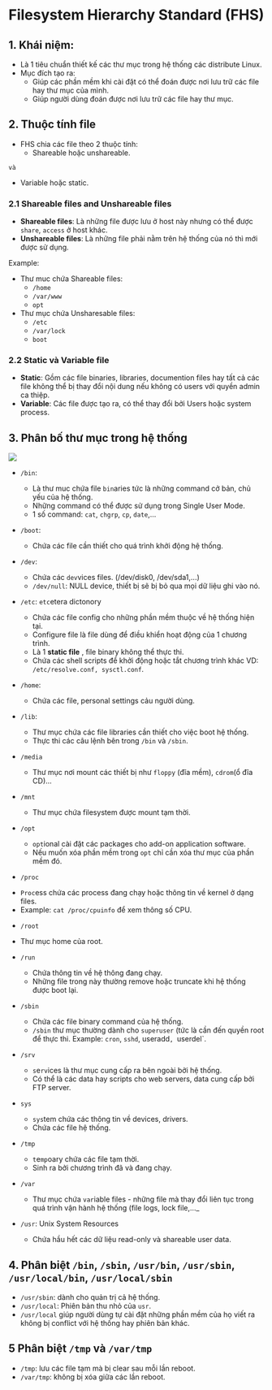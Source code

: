 # Filesystem Hierarchy Standard (FHS)
## 1. Khái niệm:
- Là 1 tiêu chuẩn thiết kế các thư mục trong hệ thống các distribute Linux.
- Mục đích tạo ra:
  + Giúp các phần mềm khi cài đặt có thể đoán được nơi lưu trữ các file hay thư mục của mình.
  + Giúp người dùng đoán được nơi lưu trữ các file hay thư mục.

## 2. Thuộc tính file
- FHS chia các file theo 2 thuộc tính:
  + Shareable hoặc unshareable.
  
`và`
 
  + Variable hoặc static.

### 2.1 Shareable files and Unshareable files
- __Shareable files__: Là những file được lưu ở host này nhưng có thể được `share`, `access` ở host khác.
- __Unshareable files__: Là những file phải nằm trên hệ thống của nó thì mới được sử dụng.

Example:
- Thư muc chứa Shareable files: 
  +  `/home`
  + `/var/www`
  + `opt`
- Thư mục chứa Unsharesable files:
  + `/etc`
  + `/var/lock`
  + `boot`

### 2.2 Static và Variable file
- __Static__: Gồm các file binaries, libraries, documention files hay tất cả các file không thể bị thay đổi nội dung nếu không có users với quyền admin ca thiệp.
- __Variable__: Các file được tạo ra, có thể thay đổi bởi Users hoặc system process.

## 3. Phân bố thư mục trong hệ thống

![](https://camo.githubusercontent.com/bd567bd1fe568d2ab5c1e3f059a85a8d8f484dd7/687474703a2f2f696d6775722e636f6d2f6b647135594f4a2e6a7067)

- `/bin`: 
  + Là thư muc chứa file `bin`aries tức là những command cở bản, chủ yếu của hệ thống. 
  + Những command có thể được sử dụng trong Single User Mode. 
  + 1 số command: `cat`, `chgrp`, `cp`, `date`,...
- `/boot`:
  + Chứa các file cần thiết cho quá trình khởi động hệ thống.
- `/dev`:
  + Chứa các `dev`vices files. (/dev/disk0, /dev/sda1,...)
  +  `/dev/null`: NULL device, thiết bị sẽ bị bỏ qua mọi dữ liệu ghi vào nó.
- `/etc`: `etc`etera dictonory  
  + Chứa các file config cho những phần mềm thuộc về hệ thống hiện tại. 
  + Configure file là file dùng để điều khiển hoạt động của 1 chương trình.
  + Là 1 __static file__ , file binary không thể thực thi.
  + Chứa các shell scripts để khởi động hoặc tắt chương trình khác VD: `/etc/resolve.conf, sysctl.conf`. 

- `/home`:
  + Chứa các file, personal settings cảu người dùng.

- `/lib`: 
  + Thư mục chứa các file libraries cần thiết cho việc boot hệ thống.
  + Thực thi các câu lệnh bên trong `/bin` và `/sbin`.

- `/media`
   + Thư mục nơi mount các thiết bị như `floppy` (đĩa mềm), `cdrom`(ổ đĩa CD)...

- `/mnt`
   + Thư mục chứa filesystem được mount tạm thời.

- `/opt`
   + `opt`ional cài đặt các packages cho add-on application software.
   + Nếu muốn xóa phần mềm trong `opt` chỉ cần xóa thư mục của phần mềm đó.

- `/proc`
 + `Proc`ess chứa các process đang chạy hoặc thông tin về kernel ở dạng files.
 + Example: `cat /proc/cpuinfo` để xem thông số CPU.

- `/root`
 + Thư mục home của root.

- `/run`
  + Chứa thông tin về hệ thông đang chạy.
  + Những file trong này thường remove hoặc truncate khi hệ thống được boot lại. 

- `/sbin`
  + Chứa các file binary command của hệ thống.
  + `/sbin` thư mục thường dành cho `superuser` (tức là cần đến quyền root để thực thi. 
   Example: `cron`, `sshd`, useradd`, `userdel`.

- `/srv`
  + `s`e`rv`ices là thư mục cung cấp ra bên ngoài bởi hệ thống.
  + Có thể là các data hay scripts cho web servers, data cung cấp bởi FTP server.

- `sys`
  + `sys`tem chứa các thông tin về devices, drivers.
   + Chứa các file hệ thống.

- `/tmp`
   + `t`e`mp`oary chứa các file tạm thời.
   + Sinh ra bởi chương trình đã và đang chạy. 

- `/var`
   + Thư mục chứa `var`iable files - những file mà  thay đổi liên tục trong quá trình vận hành hệ thống (file logs, lock file,..._
  
- `/usr`: Unix System Resources 
    + Chứa hầu hết các dữ liệu read-only và shareable user data.

## 4. Phân biệt `/bin`, `/sbin`, `/usr/bin`, `/usr/sbin`, `/usr/local/bin`, `/usr/local/sbin`
- `/usr/sbin`: dành cho quản trị cả hệ thống.
- `/usr/local`: Phiên bản thu nhỏ của `usr`.
- `/usr/local` giúp người dùng tự cài đặt những phần mềm của họ viết ra không bị conflict với hệ thống hay phiên bản khác. 

## 5 Phân biệt `/tmp` và `/var/tmp`
- `/tmp`: lưu các file tạm mà bị clear sau mỗi lần reboot. 
- `/var/tmp`: không bị xóa giữa các lần reboot.  
